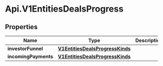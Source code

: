 # Api.V1EntitiesDealsProgress

## Properties

Name | Type | Description | Notes
------------ | ------------- | ------------- | -------------
**investorFunnel** | [**V1EntitiesDealsProgressKinds**](V1EntitiesDealsProgressKinds.md) |  | [optional] 
**incomingPayments** | [**V1EntitiesDealsProgressKinds**](V1EntitiesDealsProgressKinds.md) |  | [optional] 


